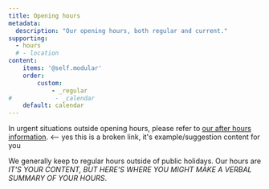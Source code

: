 ```yaml
---
title: Opening hours
metadata:
  description: "Our opening hours, both regular and current."
supporting:
  - hours
  # - location
content:
    items: '@self.modular'
    order:
        custom:
            - _regular
#            - _calendar
    default: calendar
---
```


<p class="standout fyi">In urgent situations outside opening hours, please refer to <a href="/resources/after-hours">our after hours information</a>. <-- yes this is a broken link, it's example/suggestion content for you</p>

We generally keep to regular hours outside of public holidays. Our hours are _IT'S YOUR CONTENT, BUT HERE'S WHERE YOU MIGHT MAKE A VERBAL SUMMARY OF YOUR HOURS_.

